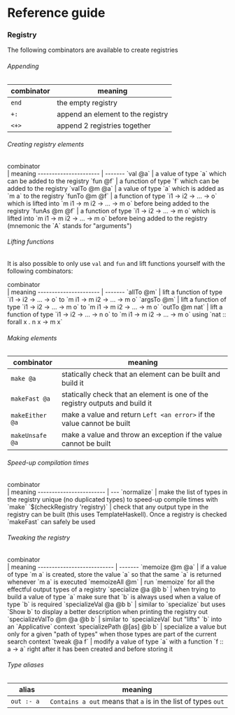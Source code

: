 # Reference guide

### Registry

The following combinators are available to create registries

###### Appending

 combinator             | meaning
 ---------------------- | -------
   `end`                | the empty registry
   `+:`                 | append an element to the registry
   `<+>`                | append 2 registries together

###### Creating registry elements

 <div style="column-width:200px;">combinator</div>             | meaning
 ---------------------- | -------
   `val @a`             | a value of type `a` which can be added to the registry
   `fun @f`             | a function of type `f` which can be added to the registry
   `valTo @m @a`        | a value of type `a` which is added as `m a` to the registry
   `funTo @m @f`        | a function of type `i1 -> i2 -> ... -> o` which is lifted into `m i1 -> m i2 -> ... -> m o` before being added to the registry
   `funAs @m @f`        | a function of type `i1 -> i2 -> ... -> m o` which is lifted into `m i1 -> m i2 -> ... -> m o` before being added to the registry (mnemonic the `A` stands for "arguments")


###### Lifting functions

It is also possible to only use `val` and `fun` and lift functions yourself with the following combinators:

 <div style="column-width:140px;">combinator</div>             | meaning
 ---------------------- | -------
   `allTo @m`           | lift a function of type `i1 -> i2 -> ... -> o` to `m i1 -> m i2 -> ... -> m o`
   `argsTo @m`          | lift a function of type `i1 -> i2 -> ... -> m o` to `m i1 -> m i2 -> ... -> m o`
   `outTo @m nat`       | lift a function of type `i1 -> i2 -> ... -> n o` to `m i1 -> m i2 -> ... -> m o` using `nat :: forall x . n x -> m x`

###### Making elements

 combinator             | meaning
 ---------------------- | -------
   `make @a`            | statically check that an element can be built and build it
   `makeFast @a`        | statically check that an element is one of the registry outputs and build it
   `makeEither @a`      | make a value and return `Left <an error>` if the value cannot be built
   `makeUnsafe @a`      | make a value and throw an exception if the value cannot be built

###### Speed-up compilation times

<div style="column-width:400px;">combinator</div>  | meaning
------------------------     | ---
`normalize`                  | make the list of types in the registry unique (no duplicated types) to speed-up compile times with `make`
`$(checkRegistry 'registry)` | check that any output type in the registry can be built (this uses TemplateHaskell). Once a registry is checked `makeFast` can safely be used

###### Tweaking the registry

 <div style="column-width:300px;">combinator</div> | meaning
 ---------------------------   | -------
  `memoize @m @a`              | if a value of type `m a` is created, store the value `a` so that the same `a` is returned whenever `m a` is executed
  `memoizeAll @m`              | run `memoize` for all the effectful output types of a registry
  `specialize @a @b b`         | when trying to build a value of type `a` make sure that `b` is always used when a value of type `b` is required
  `specializeVal @a @b b`      | similar to `specialize` but uses `Show b` to display a better description when printing the registry out
  `specializeValTo @m @a @b b` | similar to `specializeVal` but "lifts" `b` into an `Applicative` context
  `specializePath @[as] @b b`  | specialize a value but only for a given "path of types" when those types are part of the current search context
  `tweak @a f`                 | modify a value of type `a` with a function `f :: a -> a` right after it has been created and before storing it

###### Type aliases

 alias             | meaning
 ----------------- | -------
   `out :- a `     | `Contains a out` means that `a` is in the list of types `out`
